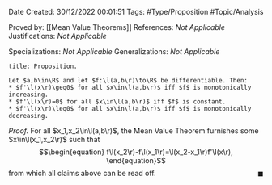 <div class="topSpace"></div>

Date Created: 30/12/2022 00:01:51
Tags: #Type/Proposition #Topic/Analysis

Proved by: [[Mean Value Theorems]]
References: _Not Applicable_
Justifications: _Not Applicable_

Specializations: _Not Applicable_
Generalizations: _Not Applicable_

``` ad-Proposition
title: Proposition.

Let $a,b\in\R$ and let $f:\l(a,b\r)\to\R$ be differentiable. Then:
* $f'\l(x\r)\geq0$ for all $x\in\l(a,b\r)$ iff $f$ is monotonically increasing.
* $f'\l(x\r)=0$ for all $x\in\l(a,b\r)$ iff $f$ is constant.
* $f'\l(x\r)\leq0$ for all $x\in\l(a,b\r)$ iff $f$ is monotonically decreasing.

```

<i>Proof.</i> For all $x_1,x_2\in\l(a,b\r)$, the Mean Value Theorem furnishes some $x\in\l(x_1,x_2\r)$ such that
$$\begin{equation}
    f\l(x_2\r)-f\l(x_1\r)=\l(x_2-x_1\r)f'\l(x\r),
\end{equation}$$
from which all claims above can be read off.<span style="float:right;">$\blacksquare$</span>

